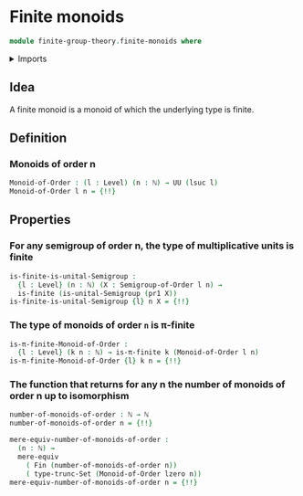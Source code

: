 # Finite monoids

```agda
module finite-group-theory.finite-monoids where
```

<details><summary>Imports</summary>

```agda
open import elementary-number-theory.natural-numbers

open import finite-group-theory.finite-semigroups

open import foundation.decidable-propositions
open import foundation.decidable-types
open import foundation.dependent-pair-types
open import foundation.equivalences
open import foundation.mere-equivalences
open import foundation.propositional-truncations
open import foundation.set-truncations
open import foundation.type-arithmetic-dependent-pair-types
open import foundation.universe-levels

open import group-theory.monoids
open import group-theory.semigroups

open import univalent-combinatorics.counting
open import univalent-combinatorics.decidable-dependent-function-types
open import univalent-combinatorics.decidable-dependent-pair-types
open import univalent-combinatorics.finite-types
open import univalent-combinatorics.pi-finite-types
open import univalent-combinatorics.standard-finite-types
```

</details>

## Idea

A finite monoid is a monoid of which the underlying type is finite.

## Definition

### Monoids of order n

```agda
Monoid-of-Order : (l : Level) (n : ℕ) → UU (lsuc l)
Monoid-of-Order l n = {!!}
```

## Properties

### For any semigroup of order n, the type of multiplicative units is finite

```agda
is-finite-is-unital-Semigroup :
  {l : Level} (n : ℕ) (X : Semigroup-of-Order l n) →
  is-finite (is-unital-Semigroup (pr1 X))
is-finite-is-unital-Semigroup {l} n X = {!!}
```

### The type of monoids of order `n` is π-finite

```agda
is-π-finite-Monoid-of-Order :
  {l : Level} (k n : ℕ) → is-π-finite k (Monoid-of-Order l n)
is-π-finite-Monoid-of-Order {l} k n = {!!}
```

### The function that returns for any n the number of monoids of order n up to isomorphism

```agda
number-of-monoids-of-order : ℕ → ℕ
number-of-monoids-of-order n = {!!}

mere-equiv-number-of-monoids-of-order :
  (n : ℕ) →
  mere-equiv
    ( Fin (number-of-monoids-of-order n))
    ( type-trunc-Set (Monoid-of-Order lzero n))
mere-equiv-number-of-monoids-of-order n = {!!}
```
